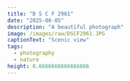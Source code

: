 ```yaml
---
title: "D S C F 2961"
date: "2025-08-05"
description: "A beautiful photograph"
image: /images/raw/DSCF2961.JPG
captionText: "Scenic view"
tags:
  - photography
  - nature
height: 0.6666666666666666
---
```

